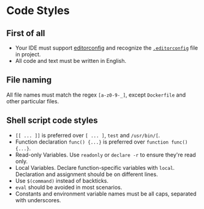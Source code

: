 # Code Styles

## First of all

- Your IDE must support [editorconfig](http://editorconfig.org/) and recognize the [`.editorconfig`](../../.editorconfig) file in project.
- All code and text must be written in English.

## File naming

All file names must match the regex `[a-z0-9-_]`, except `Dockerfile` and other particular files.

## Shell script code styles

- `[[ ... ]]` is preferred over `[ ... ]`, `test` and `/usr/bin/[`.
- Function declaration `func() {...}` is preferred over `function func() {...}`.
- Read-only Variables. Use `readonly` or `declare -r` to ensure they're read only.
- Local Variables. Declare function-specific variables with `local`. Declaration and assignment should be on different lines.
- Use `$(command)` instead of backticks.
- `eval` should be avoided in most scenarios.
- Constants and environment variable names must be all caps, separated with underscores.
